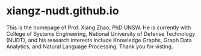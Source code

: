 # xiangz-nudt.github.io
This is the homepage of Prof. Xiang Zhao, PhD UNSW. He is currently with College of Systems Engineering, National University of Defense Technology (NUDT), and his research interests include Knowledge Graphs, Graph Data Analytics, and Natural Language Processing. Thank you for visting.

